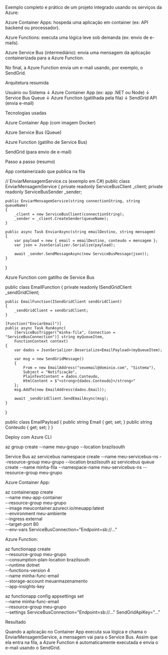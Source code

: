 Exemplo completo e prático de um projeto integrado usando os serviços da Azure:

Azure Container Apps: hospeda uma aplicação em container (ex: API backend ou processador).

Azure Functions: executa uma lógica leve sob demanda (ex: envio de e-mails).

Azure Service Bus (intermediário): envia uma mensagem da aplicação containerizada para a Azure Function.

No final, a Azure Function envia um e-mail usando, por exemplo, o SendGrid.

Arquitetura resumida

Usuário ou Sistema
      ↓
Azure Container App (ex: app .NET ou Node)
      ↓
Service Bus Queue
      ↓
Azure Function (gatilhada pela fila)
      ↓
SendGrid API (envia e-mail)

Tecnologias usadas

Azure Container App (com imagem Docker)

Azure Service Bus (Queue)

Azure Function (gatilho de Service Bus)

SendGrid (para envio de e-mail)

Passo a passo (resumo)

App containerizado que publica na fila

// EnviarMensagemService.cs (exemplo em C#)
public class EnviarMensagemService
{
    private readonly ServiceBusClient _client;
    private readonly ServiceBusSender _sender;

    public EnviarMensagemService(string connectionString, string queueName)
    {
        _client = new ServiceBusClient(connectionString);
        _sender = _client.CreateSender(queueName);
    }

    public async Task EnviarAsync(string emailDestino, string mensagem)
    {
        var payload = new { email = emailDestino, conteudo = mensagem };
        var json = JsonSerializer.Serialize(payload);

        await _sender.SendMessageAsync(new ServiceBusMessage(json));
    }
}

Azure Function com gatilho de Service Bus

public class EmailFunction
{
    private readonly ISendGridClient _sendGridClient;

    public EmailFunction(ISendGridClient sendGridClient)
    {
        _sendGridClient = sendGridClient;
    }

    [Function("EnviarEmail")]
    public async Task RunAsync(
        [ServiceBusTrigger("minha-fila", Connection = "ServiceBusConnection")] string myQueueItem,
        FunctionContext context)
    {
        var dados = JsonSerializer.Deserialize<EmailPayload>(myQueueItem);

        var msg = new SendGridMessage()
        {
            From = new EmailAddress("seuemail@dominio.com", "Sistema"),
            Subject = "Notificação",
            PlainTextContent = dados.Conteudo,
            HtmlContent = $"<strong>{dados.Conteudo}</strong>"
        };
        msg.AddTo(new EmailAddress(dados.Email));

        await _sendGridClient.SendEmailAsync(msg);
    }
}

public class EmailPayload
{
    public string Email { get; set; }
    public string Conteudo { get; set; }
}

Deploy com Azure CLI

az group create --name meu-grupo --location brazilsouth

Service Bus
az servicebus namespace create --name meu-servicebus-ns --resource-group meu-grupo --location brazilsouth
az servicebus queue create --name minha-fila --namespace-name meu-servicebus-ns --resource-group meu-grupo

Azure Container App:

az containerapp create \
  --name meu-app-container \
  --resource-group meu-grupo \
  --image meucontainer.azurecr.io/meuapp:latest \
  --environment meu-ambiente \
  --ingress external \
  --target-port 80 \
  --env-vars ServiceBusConnection="Endpoint=sb://..."

Azure Function:

az functionapp create \
  --resource-group meu-grupo \
  --consumption-plan-location brazilsouth \
  --runtime dotnet \
  --functions-version 4 \
  --name minha-func-email \
  --storage-account meuarmazenamento \
  --app-insights-key <chave>

az functionapp config appsettings set \
  --name minha-func-email \
  --resource-group meu-grupo \
  --settings ServiceBusConnection="Endpoint=sb://..." SendGridApiKey="..."



Resultado

Quando a aplicação no Container App executa sua lógica e chama o EnviarMensagemService, a mensagem vai para o Service Bus. Assim que ela entra na fila, a Azure Function é automaticamente executada e envia o e-mail usando o SendGrid.




 




